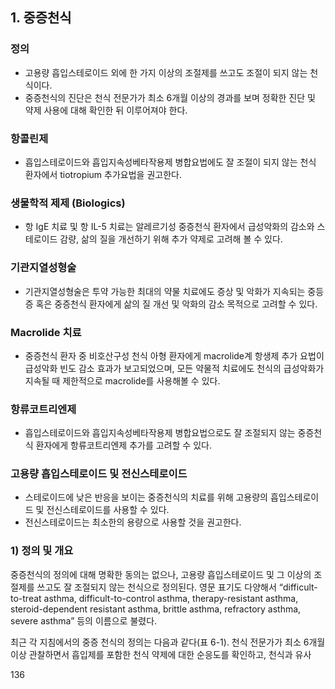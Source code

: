 ## 1. 중증천식

### 정의
*   고용량 흡입스테로이드 외에 한 가지 이상의 조절제를 쓰고도 조절이 되지 않는 천식이다.
*   중증천식의 진단은 천식 전문가가 최소 6개월 이상의 경과를 보며 정확한 진단 및 약제 사용에 대해 확인한 뒤 이루어져야 한다.

### 항콜린제
*   흡입스테로이드와 흡입지속성베타작용제 병합요법에도 잘 조절이 되지 않는 천식 환자에서 tiotropium 추가요법을 권고한다.

### 생물학적 제제 (Biologics)
*   항 IgE 치료 및 항 IL-5 치료는 알레르기성 중증천식 환자에서 급성악화의 감소와 스테로이드 감량, 삶의 질을 개선하기 위해 추가 약제로 고려해 볼 수 있다.

### 기관지열성형술
*   기관지열성형술은 투약 가능한 최대의 약물 치료에도 증상 및 악화가 지속되는 중등증 혹은 중증천식 환자에게 삶의 질 개선 및 악화의 감소 목적으로 고려할 수 있다.

### Macrolide 치료
*   중증천식 환자 중 비호산구성 천식 아형 환자에게 macrolide계 항생제 추가 요법이 급성악화 빈도 감소 효과가 보고되었으며, 모든 약물적 치료에도 천식의 급성악화가 지속될 때 제한적으로 macrolide를 사용해볼 수 있다.

### 항류코트리엔제
*   흡입스테로이드와 흡입지속성베타작용제 병합요법으로도 잘 조절되지 않는 중증천식 환자에게 항류코트리엔제 추가를 고려할 수 있다.

### 고용량 흡입스테로이드 및 전신스테로이드
*   스테로이드에 낮은 반응을 보이는 중증천식의 치료를 위해 고용량의 흡입스테로이드 및 전신스테로이드를 사용할 수 있다.
*   전신스테로이드는 최소한의 용량으로 사용할 것을 권고한다.

### 1) 정의 및 개요
중증천식의 정의에 대해 명확한 동의는 없으나, 고용량 흡입스테로이드 및 그 이상의 조절제를 쓰고도 잘 조절되지 않는 천식으로 정의된다. 영문 표기도 다양해서 “difficult-to-treat asthma, difficult-to-control asthma, therapy-resistant asthma, steroid-dependent resistant asthma, brittle asthma, refractory asthma, severe asthma” 등의 이름으로 불렸다.

최근 각 지침에서의 중증 천식의 정의는 다음과 같다(표 6-1).
천식 전문가가 최소 6개월 이상 관찰하면서 흡입제를 포함한 천식 약제에 대한 순응도를 확인하고, 천식과 유사

<PAGE>136